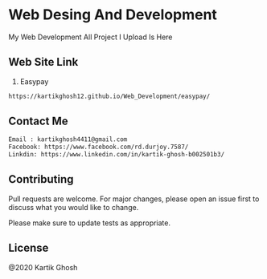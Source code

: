 # Web Desing And Development
My Web Development All Project I Upload Is Here 

## Web Site Link

1. Easypay

```bash
https://kartikghosh12.github.io/Web_Development/easypay/
```



## Contact Me
```bash
Email : kartikghosh4411@gmail.com
Facebook: https://www.facebook.com/rd.durjoy.7587/ 
Linkdin: https://www.linkedin.com/in/kartik-ghosh-b002501b3/ 
```



## Contributing
Pull requests are welcome. For major changes, please open an issue first to discuss what you would like to change.

Please make sure to update tests as appropriate.

## License
@2020 Kartik Ghosh
